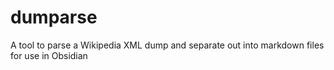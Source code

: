 # dumparse
A tool to parse a Wikipedia XML dump and separate out into markdown files for use in Obsidian
